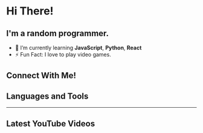 # Hi There!
## I'm a random programmer.
- 🌱 I’m currently learning **JavaScript**, **Python**, **React**
- ⚡ Fun Fact: I love to play video games.
## Connect With Me!

## Languages and Tools

---
## Latest YouTube Videos
<!-- YOUTUBE:START -->
<!-- YOUTUBE:END -->
